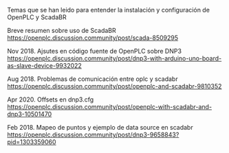 Temas que se han leido para entender la instalación y configuración de OpenPLC y ScadaBR  

Breve resumen sobre uso de ScadaBR  
https://openplc.discussion.community/post/scada-8509295  

Nov 2018. Ajsutes en código fuente de OpenPLC sobre DNP3  
https://openplc.discussion.community/post/dnp3-with-arduino-uno-board-as-slave-device-9932022  

Aug 2018. Problemas de comunicación entre oplc y scadabr  
https://openplc.discussion.community/post/openplc-and-scadabr-9810352  

Apr 2020. Offsets en dnp3.cfg  
https://openplc.discussion.community/post/openplc-with-scadabr-and-dnp3-10501470  

Feb 2018. Mapeo de puntos y ejemplo de data source en scadabr  
https://openplc.discussion.community/post/dnp3-9658843?pid=1303359060  
